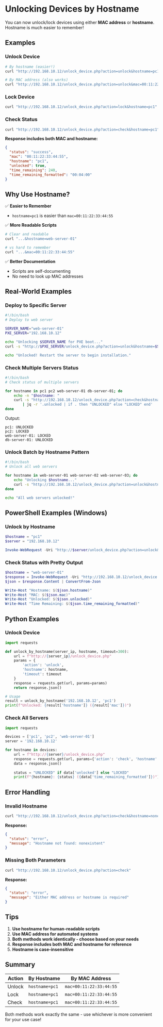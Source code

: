 # Unlocking Devices by Hostname

You can now unlock/lock devices using either **MAC address** or **hostname**. Hostname is much easier to remember!

## Examples

### Unlock Device
```bash
# By hostname (easier!)
curl "http://192.168.10.12/unlock_device.php?action=unlock&hostname=pc1"

# By MAC address (also works)
curl "http://192.168.10.12/unlock_device.php?action=unlock&mac=00:11:22:33:44:55"
```

### Lock Device
```bash
curl "http://192.168.10.12/unlock_device.php?action=lock&hostname=pc1"
```

### Check Status
```bash
curl "http://192.168.10.12/unlock_device.php?action=check&hostname=pc1"
```

**Response includes both MAC and hostname:**
```json
{
  "status": "success",
  "mac": "00:11:22:33:44:55",
  "hostname": "pc1",
  "unlocked": true,
  "time_remaining": 240,
  "time_remaining_formatted": "00:04:00"
}
```

## Why Use Hostname?

✅ **Easier to Remember**
- `hostname=pc1` is easier than `mac=00:11:22:33:44:55`

✅ **More Readable Scripts**
```bash
# Clear and readable
curl "...&hostname=web-server-01"

# vs hard to remember
curl "...&mac=00:11:22:33:44:55"
```

✅ **Better Documentation**
- Scripts are self-documenting
- No need to look up MAC addresses

## Real-World Examples

### Deploy to Specific Server
```bash
#!/bin/bash
# Deploy to web server

SERVER_NAME="web-server-01"
PXE_SERVER="192.168.10.12"

echo "Unlocking $SERVER_NAME for PXE boot..."
curl -s "http://$PXE_SERVER/unlock_device.php?action=unlock&hostname=$SERVER_NAME"

echo "Unlocked! Restart the server to begin installation."
```

### Check Multiple Servers Status
```bash
#!/bin/bash
# Check status of multiple servers

for hostname in pc1 pc2 web-server-01 db-server-01; do
    echo -n "$hostname: "
    curl -s "http://192.168.10.12/unlock_device.php?action=check&hostname=$hostname" \
        | jq -r '.unlocked | if . then "UNLOCKED" else "LOCKED" end'
done
```

Output:
```
pc1: UNLOCKED
pc2: LOCKED
web-server-01: LOCKED
db-server-01: UNLOCKED
```

### Unlock Batch by Hostname Pattern
```bash
#!/bin/bash
# Unlock all web servers

for hostname in web-server-01 web-server-02 web-server-03; do
    echo "Unlocking $hostname..."
    curl -s "http://192.168.10.12/unlock_device.php?action=unlock&hostname=$hostname"
done

echo "All web servers unlocked!"
```

## PowerShell Examples (Windows)

### Unlock by Hostname
```powershell
$hostname = "pc1"
$server = "192.168.10.12"

Invoke-WebRequest -Uri "http://$server/unlock_device.php?action=unlock&hostname=$hostname"
```

### Check Status with Pretty Output
```powershell
$hostname = "web-server-01"
$response = Invoke-WebRequest -Uri "http://192.168.10.12/unlock_device.php?action=check&hostname=$hostname"
$json = $response.Content | ConvertFrom-Json

Write-Host "Hostname: $($json.hostname)"
Write-Host "MAC: $($json.mac)"
Write-Host "Unlocked: $($json.unlocked)"
Write-Host "Time Remaining: $($json.time_remaining_formatted)"
```

## Python Examples

### Unlock Device
```python
import requests

def unlock_by_hostname(server_ip, hostname, timeout=300):
    url = f"http://{server_ip}/unlock_device.php"
    params = {
        'action': 'unlock',
        'hostname': hostname,
        'timeout': timeout
    }
    response = requests.get(url, params=params)
    return response.json()

# Usage
result = unlock_by_hostname('192.168.10.12', 'pc1')
print(f"Unlocked: {result['hostname']} ({result['mac']})")
```

### Check All Servers
```python
import requests

devices = ['pc1', 'pc2', 'web-server-01']
server = '192.168.10.12'

for hostname in devices:
    url = f"http://{server}/unlock_device.php"
    response = requests.get(url, params={'action': 'check', 'hostname': hostname})
    data = response.json()
    
    status = "UNLOCKED" if data['unlocked'] else "LOCKED"
    print(f"{hostname}: {status} ({data['time_remaining_formatted']})")
```

## Error Handling

### Invalid Hostname
```bash
curl "http://192.168.10.12/unlock_device.php?action=check&hostname=nonexistent"
```

**Response:**
```json
{
  "status": "error",
  "message": "Hostname not found: nonexistent"
}
```

### Missing Both Parameters
```bash
curl "http://192.168.10.12/unlock_device.php?action=check"
```

**Response:**
```json
{
  "status": "error",
  "message": "Either MAC address or hostname is required"
}
```

## Tips

1. **Use hostname for human-readable scripts**
2. **Use MAC address for automated systems**
3. **Both methods work identically - choose based on your needs**
4. **Response includes both MAC and hostname for reference**
5. **Hostname is case-insensitive**

## Summary

| Action | By Hostname | By MAC Address |
|--------|-------------|----------------|
| Unlock | `hostname=pc1` | `mac=00:11:22:33:44:55` |
| Lock | `hostname=pc1` | `mac=00:11:22:33:44:55` |
| Check | `hostname=pc1` | `mac=00:11:22:33:44:55` |

Both methods work exactly the same - use whichever is more convenient for your use case!
